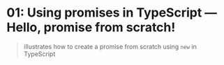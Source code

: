# 01: Using promises in TypeScript &mdash; Hello, promise from scratch!
> illustrates how to create a promise from scratch using `new` in TypeScript
